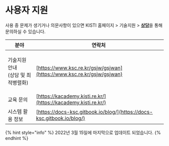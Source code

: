 # 사용자 지원

사용 중 문제가 생기거나 의문사항이 있으면 KISTI 홈페이지 > 기술지원 > [**상담**](https://www.ksc.re.kr/gsjw/gsjw/qna/edit)을 통해 문의하실 수 있습니다.

| 분야                             | 연락처                                                                    |
| ------------------------------ | ---------------------------------------------------------------------- |
| <p>기술지원 안내<br>(상담 및 최적병렬화)</p> | [https://www.ksc.re.kr/gsjw/gsjwan](https://www.ksc.re.kr/gsjw/gsjwan) |
| 교육 문의                          | [https://kacademy.kisti.re.kr/](https://kacademy.kisti.re.kr/)         |
| 시스템 활용 정보                      | [https://docs-ksc.gitbook.io/blog/](https://docs-ksc.gitbook.io/blog/) |



{% hint style="info" %}
2022년 3월 15일에 마지막으로 업데이트 되었습니다.
{% endhint %}

